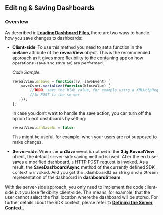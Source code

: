 ## Editing & Saving Dashboards

### Overview

As described in [**Loading Dashboard Files**](~/en/developer/web-sdk/using-the-server-sdk/loading-dashboards.md), there are two ways to handle how you save changes to dashboards:
  - **Client-side**: To use this method you need to set a function in the __onSave__
  attribute of the __revealView__ object. This is the recommended approach as it gives more flexibility to the containing app on how operations (save and save as) are performed.

    *Code Sample*:

    ``` js
    revealView.onSave = function(rv, saveEvent) {
        saveEvent.serialize(function(blobValue) {
            //TODO: save the blob value, for example using a XMLHttpRequest object
            //to POST to the server
        });
    };
    ```

    In case you don’t want to handle the save action, you can turn off the option to edit dashboards by setting:

    ``` js
    revealView.canSaveAs = false;
    ```

    This might be useful, for example, when your users are not supposed to make changes.

  - **Server-side**: When the __onSave__ event is not set in the __$.ig.RevealView__ object, the default server-side saving method is used. After the end user saves a modified dashboard, a HTTP POST request is invoked. As a result, the __SaveDashboardAsync__ method of the currently defined SDK context is invoked. And you get the \_dashboardId as string and a Stream representation of the dashboard in **dashboardStream**.

  With the server-side approach, you only need to implement the code
  client-side but you lose flexibility client-side. This means, for
  example, that the user cannot select the final location where the
  dashboard will be stored. For further details about the SDK context, please refer to
  [**Defining the Server Context.**](~/en/developer/setup-configuration/setup-configuration-web.html#defining-server-context).
